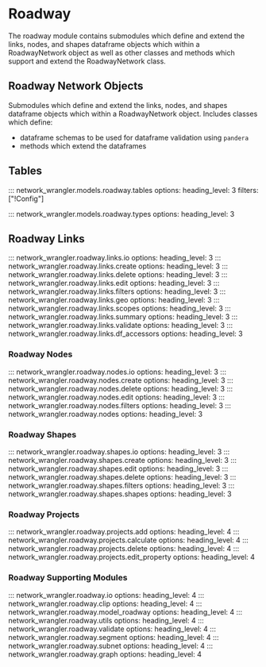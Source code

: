 # Roadway

The roadway module contains submodules which define and extend the links, nodes, and shapes dataframe objects which within a RoadwayNetwork object as well as other classes and methods which support and extend the RoadwayNetwork class.

## Roadway Network Objects

Submodules which define and extend the links, nodes, and shapes dataframe objects which within a RoadwayNetwork object.  Includes classes which define:

- dataframe schemas to be used for dataframe validation using `pandera`
- methods which extend the dataframes

## Tables

::: network_wrangler.models.roadway.tables
    options:
        heading_level: 3
        filters: ["!Config"]

::: network_wrangler.models.roadway.types
    options:
        heading_level: 3

## Roadway Links

::: network_wrangler.roadway.links.io
    options:
        heading_level: 3
::: network_wrangler.roadway.links.create
    options:
        heading_level: 3
::: network_wrangler.roadway.links.delete
    options:
        heading_level: 3
::: network_wrangler.roadway.links.edit
    options:
        heading_level: 3
::: network_wrangler.roadway.links.filters
    options:
        heading_level: 3
::: network_wrangler.roadway.links.geo
    options:
        heading_level: 3
::: network_wrangler.roadway.links.scopes
    options:
        heading_level: 3
::: network_wrangler.roadway.links.summary
    options:
        heading_level: 3
::: network_wrangler.roadway.links.validate
    options:
        heading_level: 3
::: network_wrangler.roadway.links.df_accessors
    options:
        heading_level: 3

### Roadway Nodes

::: network_wrangler.roadway.nodes.io
    options:
        heading_level: 3
::: network_wrangler.roadway.nodes.create
    options:
        heading_level: 3
::: network_wrangler.roadway.nodes.delete
    options:
        heading_level: 3
::: network_wrangler.roadway.nodes.edit
    options:
        heading_level: 3
::: network_wrangler.roadway.nodes.filters
    options:
        heading_level: 3
::: network_wrangler.roadway.nodes
    options:
        heading_level: 3

### Roadway Shapes

::: network_wrangler.roadway.shapes.io
    options:
        heading_level: 3
::: network_wrangler.roadway.shapes.create
    options:
        heading_level: 3
::: network_wrangler.roadway.shapes.edit
    options:
        heading_level: 3
::: network_wrangler.roadway.shapes.delete
    options:
        heading_level: 3
::: network_wrangler.roadway.shapes.filters
    options:
        heading_level: 3
::: network_wrangler.roadway.shapes.shapes
    options:
        heading_level: 3

### Roadway Projects

::: network_wrangler.roadway.projects.add
    options:
        heading_level: 4
::: network_wrangler.roadway.projects.calculate
    options:
        heading_level: 4
::: network_wrangler.roadway.projects.delete
    options:
        heading_level: 4
::: network_wrangler.roadway.projects.edit_property
    options:
        heading_level: 4

### Roadway Supporting Modules

::: network_wrangler.roadway.io
    options:
        heading_level: 4
::: network_wrangler.roadway.clip
    options:
        heading_level: 4
::: network_wrangler.roadway.model_roadway
    options:
        heading_level: 4
::: network_wrangler.roadway.utils
    options:
        heading_level: 4
::: network_wrangler.roadway.validate
    options:
        heading_level: 4
::: network_wrangler.roadway.segment
    options:
        heading_level: 4
::: network_wrangler.roadway.subnet
    options:
        heading_level: 4
::: network_wrangler.roadway.graph
    options:
        heading_level: 4